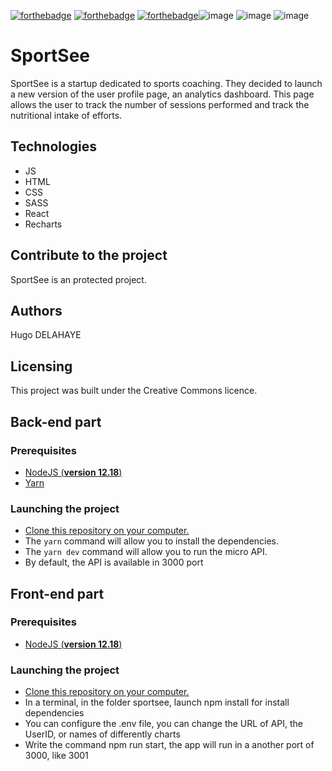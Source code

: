 [![forthebadge](https://forthebadge.com/images/badges/cc-0.svg)](https://forthebadge.com) [![forthebadge](https://forthebadge.com/images/badges/made-with-javascript.svg)](https://forthebadge.com) [![forthebadge](https://forthebadge.com/images/badges/uses-css.svg)](https://forthebadge.com)![image](https://img.shields.io/badge/React-20232A?style=for-the-badge&logo=react&logoColor=61DAFB) ![image](https://img.shields.io/badge/Sass-CC6699?style=for-the-badge&logo=sass&logoColor=white) ![image](https://img.shields.io/badge/uses-Recharts-blue)

# SportSee

SportSee is a startup dedicated to sports coaching. They decided to launch a new version of the user profile page, an analytics dashboard. This page allows the user to track the number of sessions performed and track the nutritional intake of efforts.

## Technologies
- JS
- HTML
- CSS
- SASS
- React
- Recharts

## Contribute to the project

SportSee is an protected project.

## Authors

Hugo DELAHAYE

## Licensing

This project was built under the Creative Commons licence.

## Back-end part
### Prerequisites

- [NodeJS (**version 12.18**)](https://nodejs.org/en/)
- [Yarn](https://yarnpkg.com/)

### Launching the project

- [Clone this repository on your computer.](https://github.com/HugoDlhOC/HugoDelahaye_12_28062022back)
- The `yarn` command will allow you to install the dependencies.
- The `yarn dev` command will allow you to run the micro API.
- By default, the API is available in 3000 port

## Front-end part
### Prerequisites

- [NodeJS (**version 12.18**)](https://nodejs.org/en/)

### Launching the project

- [Clone this repository on your computer.](https://github.com/HugoDlhOC/HugoDelahaye_12_28062022)
- In a terminal, in the folder sportsee, launch npm install for install dependencies
- You can configure the .env file, you can change the URL of API, the UserID, or names of differently charts
- Write the command npm run start, the app will run in a another port of 3000, like 3001